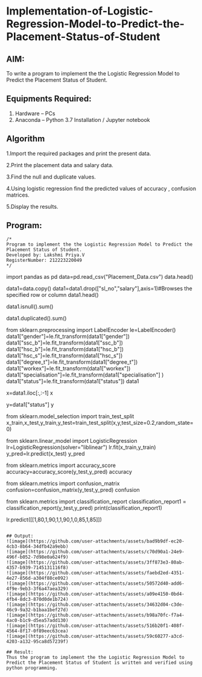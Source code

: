 # Implementation-of-Logistic-Regression-Model-to-Predict-the-Placement-Status-of-Student

## AIM:
To write a program to implement the the Logistic Regression Model to Predict the Placement Status of Student.

## Equipments Required:
1. Hardware – PCs
2. Anaconda – Python 3.7 Installation / Jupyter notebook

## Algorithm
1.Import the required packages and print the present data.

2.Print the placement data and salary data.

3.Find the null and duplicate values.

4.Using logistic regression find the predicted values of accuracy , confusion matrices.

5.Display the results. 

## Program:
```
/*
Program to implement the the Logistic Regression Model to Predict the Placement Status of Student.
Developed by: Lakshmi Priya.V
RegisterNumber: 212223220049  
*/
```
import pandas as pd
data=pd.read_csv("Placement_Data.csv")
data.head()

data1=data.copy()
data1=data1.drop(["sl_no","salary"],axis=1)#Browses the specified row or column
data1.head()

data1.isnull().sum()

data1.duplicated().sum()

from sklearn.preprocessing import LabelEncoder
le=LabelEncoder()
data1["gender"]=le.fit_transform(data1["gender"])
data1["ssc_b"]=le.fit_transform(data1["ssc_b"])
data1["hsc_b"]=le.fit_transform(data1["hsc_b"])
data1["hsc_s"]=le.fit_transform(data1["hsc_s"])
data1["degree_t"]=le.fit_transform(data1["degree_t"])
data1["workex"]=le.fit_transform(data1["workex"])
data1["specialisation"]=le.fit_transform(data1["specialisation"] )     
data1["status"]=le.fit_transform(data1["status"])
data1 

x=data1.iloc[:,:-1]
x

y=data1["status"]
y

from sklearn.model_selection import train_test_split
x_train,x_test,y_train,y_test=train_test_split(x,y,test_size=0.2,random_state=0)

from sklearn.linear_model import LogisticRegression
lr=LogisticRegression(solver="liblinear")
lr.fit(x_train,y_train)
y_pred=lr.predict(x_test)
y_pred

from sklearn.metrics import accuracy_score
accuracy=accuracy_score(y_test,y_pred)
accuracy

from sklearn.metrics import confusion_matrix
confusion=confusion_matrix(y_test,y_pred)
confusion

from sklearn.metrics import classification_report
classification_report1 = classification_report(y_test,y_pred)
print(classification_report1)

lr.predict([[1,80,1,90,1,1,90,1,0,85,1,85]])

```

## Output:
![image](https://github.com/user-attachments/assets/bad9b9df-ec20-4cb3-8b64-34dfb42a9ebb)
![image](https://github.com/user-attachments/assets/c70d90a1-24e9-496f-b052-7d98e0a624f9)
![image](https://github.com/user-attachments/assets/3ff873e3-80ab-4357-b939-7145131116f8)
![image](https://github.com/user-attachments/assets/faebd2ed-4351-4e27-856d-a304f88ce092)
![image](https://github.com/user-attachments/assets/50572d40-add6-4f9e-9eb3-3f6a47aea329)
![image](https://github.com/user-attachments/assets/a09e4150-0bd4-4fb4-8dc3-870d0de1b724)
![image](https://github.com/user-attachments/assets/34632d04-c3de-46c9-9a32-b1baa1bef27d)
![image](https://github.com/user-attachments/assets/b98a70fc-f7a4-4ac0-b1c9-d5ea57add130)
![image](https://github.com/user-attachments/assets/516b20f1-408f-4564-8f17-0f89eec63cea)
![image](https://github.com/user-attachments/assets/59c60277-a3cd-4203-a132-95ca8d57239f)

## Result:
Thus the program to implement the the Logistic Regression Model to Predict the Placement Status of Student is written and verified using python programming.
